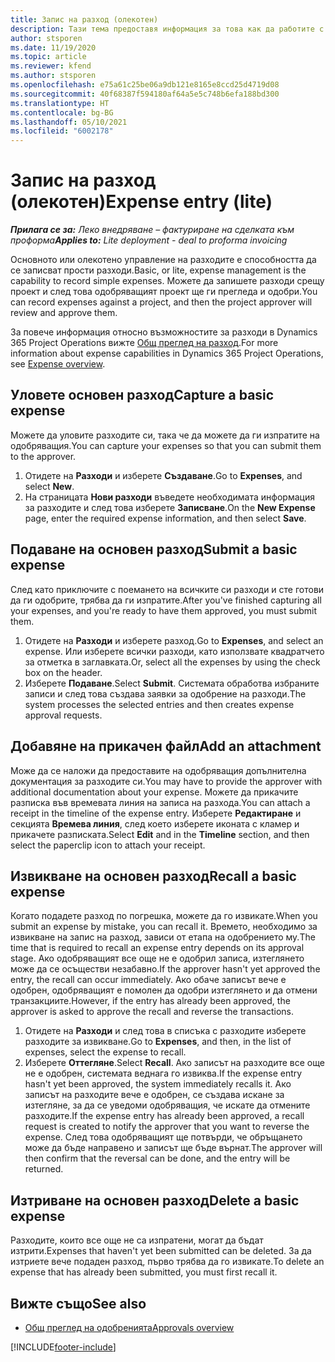 ```yaml
---
title: Запис на разход (олекотен)
description: Тази тема предоставя информация за това как да работите с въвеждане на разходи в опростено разполагане.
author: stsporen
ms.date: 11/19/2020
ms.topic: article
ms.reviewer: kfend
ms.author: stsporen
ms.openlocfilehash: e75a61c25be06a9db121e8165e8ccd25d4719d08
ms.sourcegitcommit: 40f68387f594180af64a5e5c748b6efa188bd300
ms.translationtype: HT
ms.contentlocale: bg-BG
ms.lasthandoff: 05/10/2021
ms.locfileid: "6002178"
---
```

# <a name="expense-entry-lite"></a><span data-ttu-id="513f9-103">Запис на разход (олекотен)</span><span class="sxs-lookup"><span data-stu-id="513f9-103">Expense entry (lite)</span></span>

<span data-ttu-id="513f9-104">_**Прилага се за:** Леко внедряване – фактуриране на сделката към проформа_</span><span class="sxs-lookup"><span data-stu-id="513f9-104">_**Applies to:** Lite deployment - deal to proforma invoicing_</span></span>

<span data-ttu-id="513f9-105">Основното или олекотено управление на разходите е способността да се записват прости разходи.</span><span class="sxs-lookup"><span data-stu-id="513f9-105">Basic, or lite, expense management is the capability to record simple expenses.</span></span> <span data-ttu-id="513f9-106">Можете да запишете разходи срещу проект и след това одобряващият проект ще ги прегледа и одобри.</span><span class="sxs-lookup"><span data-stu-id="513f9-106">You can record expenses against a project, and then the project approver will review and approve them.</span></span>

<span data-ttu-id="513f9-107">За повече информация относно възможностите за разходи в Dynamics 365 Project Operations вижте [Общ преглед на разход](expense-overview.md).</span><span class="sxs-lookup"><span data-stu-id="513f9-107">For more information about expense capabilities in Dynamics 365 Project Operations, see [Expense overview](expense-overview.md).</span></span>

## <a name="capture-a-basic-expense"></a><span data-ttu-id="513f9-108">Уловете основен разход</span><span class="sxs-lookup"><span data-stu-id="513f9-108">Capture a basic expense</span></span>

<span data-ttu-id="513f9-109">Можете да уловите разходите си, така че да можете да ги изпратите на одобряващия.</span><span class="sxs-lookup"><span data-stu-id="513f9-109">You can capture your expenses so that you can submit them to the approver.</span></span>

1. <span data-ttu-id="513f9-110">Отидете на **Разходи** и изберете **Създаване**.</span><span class="sxs-lookup"><span data-stu-id="513f9-110">Go to **Expenses**, and select **New**.</span></span>
2. <span data-ttu-id="513f9-111">На страницата **Нови разходи** въведете необходимата информация за разходите и след това изберете **Записване**.</span><span class="sxs-lookup"><span data-stu-id="513f9-111">On the **New Expense** page, enter the required expense information, and then select **Save**.</span></span>

## <a name="submit-a-basic-expense"></a><span data-ttu-id="513f9-112">Подаване на основен разход</span><span class="sxs-lookup"><span data-stu-id="513f9-112">Submit a basic expense</span></span>

<span data-ttu-id="513f9-113">След като приключите с поемането на всичките си разходи и сте готови да ги одобрите, трябва да ги изпратите.</span><span class="sxs-lookup"><span data-stu-id="513f9-113">After you've finished capturing all your expenses, and you're ready to have them approved, you must submit them.</span></span>

1. <span data-ttu-id="513f9-114">Отидете на **Разходи** и изберете разход.</span><span class="sxs-lookup"><span data-stu-id="513f9-114">Go to **Expenses**, and select an expense.</span></span> <span data-ttu-id="513f9-115">Или изберете всички разходи, като използвате квадратчето за отметка в заглавката.</span><span class="sxs-lookup"><span data-stu-id="513f9-115">Or, select all the expenses by using the check box on the header.</span></span>
2. <span data-ttu-id="513f9-116">Изберете **Подаване**.</span><span class="sxs-lookup"><span data-stu-id="513f9-116">Select **Submit**.</span></span> <span data-ttu-id="513f9-117">Системата обработва избраните записи и след това създава заявки за одобрение на разходи.</span><span class="sxs-lookup"><span data-stu-id="513f9-117">The system processes the selected entries and then creates expense approval requests.</span></span>

## <a name="add-an-attachment"></a><span data-ttu-id="513f9-118">Добавяне на прикачен файл</span><span class="sxs-lookup"><span data-stu-id="513f9-118">Add an attachment</span></span>

<span data-ttu-id="513f9-119">Може да се наложи да предоставите на одобряващия допълнителна документация за разходите си.</span><span class="sxs-lookup"><span data-stu-id="513f9-119">You may have to provide the approver with additional documentation about your expense.</span></span> <span data-ttu-id="513f9-120">Можете да прикачите разписка във времевата линия на записа на разхода.</span><span class="sxs-lookup"><span data-stu-id="513f9-120">You can attach a receipt in the timeline of the expense entry.</span></span> <span data-ttu-id="513f9-121">Изберете **Редактиране** и секцията **Времева линия**, след което изберете иконата с кламер и прикачете разписката.</span><span class="sxs-lookup"><span data-stu-id="513f9-121">Select **Edit** and in the **Timeline** section, and then select the paperclip icon to attach your receipt.</span></span>

## <a name="recall-a-basic-expense"></a><span data-ttu-id="513f9-122">Извикване на основен разход</span><span class="sxs-lookup"><span data-stu-id="513f9-122">Recall a basic expense</span></span>

<span data-ttu-id="513f9-123">Когато подадете разход по погрешка, можете да го извикате.</span><span class="sxs-lookup"><span data-stu-id="513f9-123">When you submit an expense by mistake, you can recall it.</span></span> <span data-ttu-id="513f9-124">Времето, необходимо за извикване на запис на разход, зависи от етапа на одобрението му.</span><span class="sxs-lookup"><span data-stu-id="513f9-124">The time that is required to recall an expense entry depends on its approval stage.</span></span>  <span data-ttu-id="513f9-125">Ако одобряващият все още не е одобрил записа, изтеглянето може да се осъществи незабавно.</span><span class="sxs-lookup"><span data-stu-id="513f9-125">If the approver hasn't yet approved the entry, the recall can occur immediately.</span></span> <span data-ttu-id="513f9-126">Ако обаче записът вече е одобрен, одобряващият е помолен да одобри изтеглянето и да отмени транзакциите.</span><span class="sxs-lookup"><span data-stu-id="513f9-126">However, if the entry has already been approved, the approver is asked to approve the recall and reverse the transactions.</span></span>

1. <span data-ttu-id="513f9-127">Отидете на **Разходи** и след това в списъка с разходите изберете разходите за извикване.</span><span class="sxs-lookup"><span data-stu-id="513f9-127">Go to **Expenses**, and then, in the list of expenses, select the expense to recall.</span></span>
2. <span data-ttu-id="513f9-128">Изберете **Оттегляне**.</span><span class="sxs-lookup"><span data-stu-id="513f9-128">Select **Recall**.</span></span> <span data-ttu-id="513f9-129">Ако записът на разходите все още не е одобрен, системата веднага го извиква.</span><span class="sxs-lookup"><span data-stu-id="513f9-129">If the expense entry hasn't yet been approved, the system immediately recalls it.</span></span> <span data-ttu-id="513f9-130">Ако записът на разходите вече е одобрен, се създава искане за изтегляне, за да се уведоми одобряващия, че искате да отмените разходите.</span><span class="sxs-lookup"><span data-stu-id="513f9-130">If the expense entry has already been approved, a recall request is created to notify the approver that you want to reverse the expense.</span></span> <span data-ttu-id="513f9-131">След това одобряващият ще потвърди, че обръщането може да бъде направено и записът ще бъде върнат.</span><span class="sxs-lookup"><span data-stu-id="513f9-131">The approver will then confirm that the reversal can be done, and the entry will be returned.</span></span>

## <a name="delete-a-basic-expense"></a><span data-ttu-id="513f9-132">Изтриване на основен разход</span><span class="sxs-lookup"><span data-stu-id="513f9-132">Delete a basic expense</span></span>

<span data-ttu-id="513f9-133">Разходите, които все още не са изпратени, могат да бъдат изтрити.</span><span class="sxs-lookup"><span data-stu-id="513f9-133">Expenses that haven't yet been submitted can be deleted.</span></span> <span data-ttu-id="513f9-134">За да изтриете вече подаден разход, първо трябва да го извикате.</span><span class="sxs-lookup"><span data-stu-id="513f9-134">To delete an expense that has already been submitted, you must first recall it.</span></span>

## <a name="see-also"></a><span data-ttu-id="513f9-135">Вижте също</span><span class="sxs-lookup"><span data-stu-id="513f9-135">See also</span></span>

- [<span data-ttu-id="513f9-136">Общ преглед на одобренията</span><span class="sxs-lookup"><span data-stu-id="513f9-136">Approvals overview</span></span>](../approvals/approvals-overview.md)


[!INCLUDE[footer-include](../includes/footer-banner.md)]